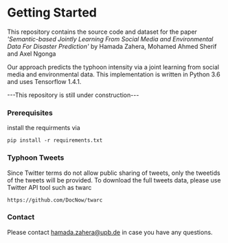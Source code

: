 # Getting Started

This repository contains the source code and dataset for the paper _'Semantic-based Jointly Learning From Social Media and
 Environmental Data For Disaster Prediction'_ by Hamada Zahera, Mohamed Ahmed Sherif and Axel Ngonga

Our approach predicts the typhoon intensity via a joint learning from social media and environmental data. 
This implementation is written in Python 3.6 and uses Tensorflow 1.4.1.


---This repository is still under construction---



### Prerequisites

install the requirments via

```
pip install -r requirements.txt

```

### Typhoon Tweets
Since Twitter terms do not allow public sharing of tweets, only the tweetids of the tweets will be provided. To download the full tweets data, please use Twitter API tool such as twarc

```
https://github.com/DocNow/twarc

```

### Contact

Please contact hamada.zahera@upb.de in case you have any questions.
